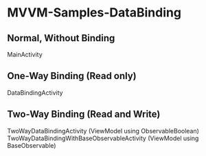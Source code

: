 # MVVM-Samples-DataBinding

## Normal, Without Binding
MainActivity

## One-Way Binding (Read only) 
DataBindingActivity 

## Two-Way Binding (Read and Write)
TwoWayDataBindingActivity (ViewModel using ObservableBoolean)
TwoWayDataBindingWithBaseObservableActivity (ViewModel using BaseObservable)
